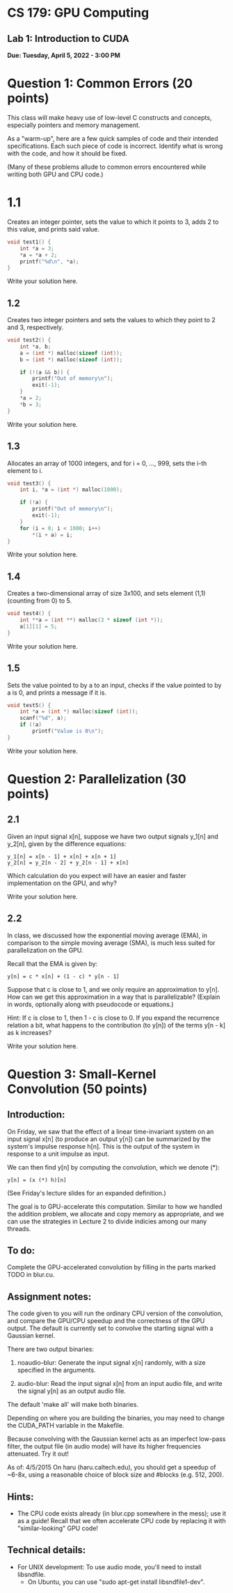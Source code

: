 # CS 179: GPU Computing
## Lab 1: Introduction to CUDA
**Due: Tuesday, April 5, 2022 - 3:00 PM**

# Question 1: Common Errors (20 points)
This class will make heavy use of low-level C constructs and concepts,
especially pointers and memory management. 

As a "warm-up", here are a few quick samples of code and their intended
specifications. Each such piece of code is incorrect. Identify what is wrong
with the code, and how it should be fixed.

(Many of these problems allude to common errors encountered while writing both
GPU and CPU code.)

# 1.1
Creates an integer pointer, sets the value to which it points to 3, adds 2 to
this value, and prints said value.

```c
void test1() {
    int *a = 3;
    *a = *a + 2;
    printf("%d\n", *a);
}
```
Write your solution here.

## 1.2
Creates two integer pointers and sets the values to which they point to 2 and 3,
respectively.

```c
void test2() {
    int *a, b;
    a = (int *) malloc(sizeof (int));
    b = (int *) malloc(sizeof (int));

    if (!(a && b)) {
        printf("Out of memory\n");
        exit(-1);
    }
    *a = 2;
    *b = 3;
}
```
Write your solution here.

## 1.3
Allocates an array of 1000 integers, and for i = 0, ..., 999, sets the i-th
element to i.

```c
void test3() {
    int i, *a = (int *) malloc(1000);

    if (!a) {
        printf("Out of memory\n");
        exit(-1);
    }
    for (i = 0; i < 1000; i++)
        *(i + a) = i;
}
```
Write your solution here.

## 1.4
Creates a two-dimensional array of size 3x100, and sets element (1,1) (counting
from 0) to 5.

```c
void test4() {
    int **a = (int **) malloc(3 * sizeof (int *));
    a[1][1] = 5;
}
```
Write your solution here.


## 1.5
Sets the value pointed to by a to an input, checks if the value pointed to by a
is 0, and prints a message if it is.

```c
void test5() {
    int *a = (int *) malloc(sizeof (int));
    scanf("%d", a);
    if (!a)
        printf("Value is 0\n");
}
```
Write your solution here.

# Question 2: Parallelization (30 points)
## 2.1
Given an input signal x[n], suppose we have two output signals y_1[n] and
y_2[n], given by the difference equations:

```
y_1[n] = x[n - 1] + x[n] + x[n + 1]
y_2[n] = y_2[n - 2] + y_2[n - 1] + x[n]
```

Which calculation do you expect will have an easier and faster implementation on
the GPU, and why?

Write your solution here.

## 2.2
In class, we discussed how the exponential moving average (EMA), in comparison
to the simple moving average (SMA), is much less suited for parallelization on the GPU. 

Recall that the EMA is given by:

```
y[n] = c * x[n] + (1 - c) * y[n - 1]
```

Suppose that c is close to 1, and we only require an approximation to y[n]. How
can we get this approximation in a way that is parallelizable? (Explain in
words, optionally along with pseudocode or equations.)

Hint: If c is close to 1, then 1 - c is close to 0. If you expand the recurrence
relation a bit, what happens to the contribution (to y[n]) of the terms y[n - k]
as k increases?

Write your solution here.

# Question 3: Small-Kernel Convolution (50 points)

## Introduction:
On Friday, we saw that the effect of a linear time-invariant system on an input
signal x[n] (to produce an output y[n]) can be summarized by the system's
impulse response h[n]. This is the output of the system in response to a unit
impulse as input.

We can then find y[n] by computing the convolution, which we denote (*):

```
y[n] = (x (*) h)[n]
```

(See Friday's lecture slides for an expanded definition.)

The goal is to GPU-accelerate this computation. Similar to how we handled the
addition problem, we allocate and copy memory as appropriate, and we can use the
strategies in Lecture 2 to divide indicies among our many threads.

## To do:

Complete the GPU-accelerated convolution by filling in the parts marked TODO in
blur.cu.


## Assignment notes:
The code given to you will run the ordinary CPU version of the convolution, and
compare the GPU/CPU speedup and the correctness of the GPU output. The default
is currently set to convolve the starting signal with a Gaussian kernel.

There are two output binaries:

1. noaudio-blur: Generate the input signal x[n] randomly, with a size
                      specified in the arguments.

2. audio-blur: Read the input signal x[n] from an input audio file, and
                    write the signal y[n] as an output audio file.

The default 'make all' will make both binaries.

Depending on where you are building the binaries, you may need to change the
CUDA_PATH variable in the Makefile.

Because convolving with the Gaussian kernel acts as an imperfect low-pass
filter, the output file (in audio mode) will have its higher frequencies
attenuated. Try it out!

As of: 4/5/2015
On haru (haru.caltech.edu), you should get a speedup of ~6-8x, using a
reasonable choice of block size and #blocks (e.g. 512, 200). 

## Hints:
- The CPU code exists already (in blur.cpp somewhere in the mess); use it as a
  guide! Recall that we often accelerate CPU code by replacing it with
  "similar-looking" GPU code!


## Technical details:
- For UNIX development: To use audio mode, you'll need to install libsndfile.
	- On Ubuntu, you can use "sudo apt-get install libsndfile1-dev".
